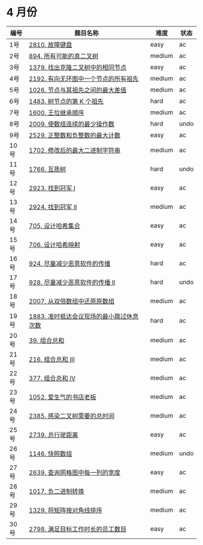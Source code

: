 # 4 月份

**编号**|**题目名称**|**难度**|**状态**
--------|------------|--------|--------
1号|[2810. 故障键盘](./第1题%202810.%20故障键盘)|easy|ac
2号|[894. 所有可能的真二叉树](./第2题%20894.%20所有可能的真二叉树)|medium|ac
3号|[1379. 找出克隆二叉树中的相同节点](./第3题%201379.%20找出克隆二叉树中的相同节点)|easy|ac
4号|[2192. 有向无环图中一个节点的所有祖先](./第4题%202192.%20有向无环图中一个节点的所有祖先)|medium|ac
5号|[1026. 节点与其祖先之间的最大差值](./第5题%201026.%20节点与其祖先之间的最大差值)|medium|ac
6号|[1483. 树节点的第 K 个祖先](./第6题%201483.%20树节点的第%20K%20个祖先)|hard|ac
7号|[1600. 王位继承顺序](./第7题%201600.%20王位继承顺序)|medium|ac
8号|[2009. 使数组连续的最少操作数](./第8题%202009.%20使数组连续的最少操作数)|hard|undo
9号|[2529. 正整数和负整数的最大计数](./第9题%202529.%20正整数和负整数的最大计数)|easy|ac
10号|[1702. 修改后的最大二进制字符串](./第10题%201702.%20修改后的最大二进制字符串)|medium|ac
11号|[1766. 互质树](./第11题%201766.%20互质树)|hard|undo
12号|[2923. 找到冠军 I](./第12题%202923.%20找到冠军%20I)|easy|ac
13号|[2924. 找到冠军 II](./第13题%202924.%20找到冠军%20II)|medium|ac
14号|[705. 设计哈希集合](./第14题%20705.%20设计哈希集合)|easy|ac
15号|[706. 设计哈希映射](./第15题%20706.%20设计哈希映射)|easy|ac
16号|[924. 尽量减少恶意软件的传播](./第16题%20924.%20尽量减少恶意软件的传播)|hard|ac
17号|[928. 尽量减少恶意软件的传播 II](./第17题%20928.%20尽量减少恶意软件的传播%20II)|hard|undo
18号|[2007. 从双倍数组中还原原数组](./第18题%202007.%20从双倍数组中还原原数组)|medium|ac
19号|[1883. 准时抵达会议现场的最小跳过休息次数](./第19题%201883.%20准时抵达会议现场的最小跳过休息次数)|hard|ac
20号|[39. 组合总和](./第20题%2039.%20组合总和)|medium|ac
21号|[216. 组合总和 III](./第21题%20216.%20组合总和%20III)|medium|ac
22号|[377. 组合总和 Ⅳ](./第22题%20377.%20组合总和%20Ⅳ)|medium|ac
23号|[1052. 爱生气的书店老板](./第23题%201052.%20爱生气的书店老板)|medium|ac
24号|[2385. 感染二叉树需要的总时间](./第24题%202385.%20感染二叉树需要的总时间)|medium|ac
25号|[2739. 总行驶距离](./第25题%202739.%20总行驶距离)|easy|ac
26号|[1146. 快照数组](./第26题%201146.%20快照数组)|medium|undo
27号|[2639. 查询网格图中每一列的宽度](./第27题%202639.%20查询网格图中每一列的宽度)|easy|ac
28号|[1017. 负二进制转换](./第28题%201017.%20负二进制转换)|medium|ac
29号|[1329. 将矩阵按对角线排序](./第29题%201329.%20将矩阵按对角线排序)|medium|ac
30号|[2798. 满足目标工作时长的员工数目](./第30题%202798.%20满足目标工作时长的员工数目)|easy|ac
